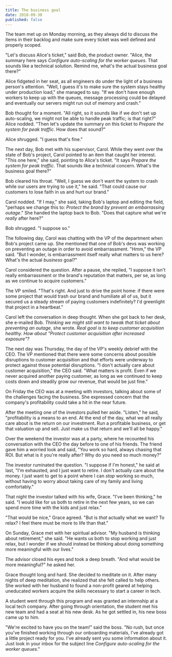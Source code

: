 ```yaml
---
title: The business goal
date: 2018-09-30
published: false
---
```


The team met up on Monday morning, as they always did to discuss the items in
their backlog and make sure every ticket was well defined and properly scoped.

"Let's discuss Alice's ticket," said Bob, the product owner. "Alice, the
summary here says _Configure auto-scaling for the worker queues_. That sounds
like a technical solution. Remind me, what's the actual business goal there?"

Alice fidgeted in her seat, as all engineers do under the light of a business
person's attention. "Well, I guess it's to make sure the system stays healthy
under production load," she managed to say. "If we don't have enough workers to
keep up with the queues, message processing could be delayed and eventually our
servers might run out of memory and crash."

Bob thought for a moment. "All right, so it sounds like if we don't set up
auto-scaling, we might not be able to handle peak traffic; is that right?"
Alice nodded. "Then let's update the summary on this ticket to _Prepare the
system for peak traffic_. How does that sound?"

Alice shrugged. "I guess that's fine."

The next day, Bob met with his supervisor, Carol. While they went over the
state of Bob's project, Carol pointed to an item that caught her interest.
"This one here," she said, pointing to Alice's ticket. "It says _Prepare the
system for peak traffic_. That sounds like a technical concern. What's the
business goal there?"

Bob cleared his throat. "Well, I guess we don't want the system to crash while
our users are trying to use it," he said. "That could cause our customers to
lose faith in us and hurt our brand."

Carol nodded. "If I may," she said, taking Bob's laptop and editing the field,
"perhaps we change this to: _Protect the brand by prevent an embarrassing
outage_." She handed the laptop back to Bob. "Does that capture what we're
_really_ after here?"

Bob shrugged. "I suppose so."

The following day, Carol was chatting with the VP of the department when Bob's
project came up. She mentioned that one of Bob's devs was working on preventing
an outage in order to avoid embarrassment. "Hmm," the VP said. "But I wonder,
is embarrassment itself really what matters to us here? What's the actual
_business_ goal?"

Carol considered the question. After a pause, she replied, "I suppose it isn't
really embarrassment or the brand's reputation that matters, per se, as long as
we continue to acquire customers."

The VP smiled. "That's right. And just to drive the point home: if there were
some project that would trash our brand and humiliate all of us, but it secured
us a steady stream of paying customers indefinitely? I'd greenlight that
project in a heartbeat."

Carol left the conversation in deep thought. When she got back to her desk, she
e-mailed Bob. _Thinking we might still want to tweak that ticket about
preventing an outage_, she wrote. _Real goal is to keep customer acquisition
healthy. How about "Protect customer acquisition after increased exposure"?_

The next day was Thursday, the day of the VP's weekly debrief with the CEO. The
VP mentioned that there were some concerns about possible disruptions to
customer acquisition and that efforts were underway to protect against those
potential disruptions. "I don't actually care about customer acquisition," the
CEO said. "What matters is profit. Even if we never acquired another paying
customer, as long as we continued to keep costs down and steadily grow our
revenue, that would be just fine."

On Friday the CEO was at a meeting with investors, talking about some of the
challenges facing the business. She expressed concern that the company's
profitability could take a hit in the near future.

After the meeting one of the investors pulled her aside. "Listen," he said,
"profitability is a means to an end. At the end of the day, what we all really
care about is the return on our investment. Run a profitable business, or get
that valuation up and sell. Just make us that return and we'll all be happy."

Over the weekend the investor was at a party, where he recounted his
conversation with the CEO the day before to one of his friends. The friend
gave him a worried look and said, "You work so hard, always chasing that
ROI. But what is it you're really after? Why do you need so much money?"

The investor ruminated the question. "I suppose if I'm honest," he said at
last, "I'm exhausted, and I just want to retire. I don't actually care about
the money. I just want to get to a point where I can _stop_ working so much,
without having to worry about taking care of my family and living comfortably."

That night the investor talked with his wife, Grace. "I've been thinking," he
said. "I would like for us both to retire in the next few years, so we can
spend more time with the kids and just relax."

"That would be nice," Grace agreed. "But is _that_ actually what we want? To
relax? I feel there must be more to life than that."

On Sunday, Grace met with her spiritual advisor. "My husband is thinking about
retirement," she said. "He wants us both to stop working and just relax, but
I wonder if we should instead be thinking about doing something more meaningful
with our lives."

The advisor closed his eyes and took a deep breath. "And what would be more
meaningful?" he asked her.

Grace thought long and hard. She decided to meditate on it. After many nights
of deep meditation, she realized that she felt called to help others. She
worked with her husband to found a non-profit geared at helping uneducated
workers acquire the skills necessary to start a career in tech.

A student went through this program and was granted an internship at a local
tech company. After going through orientation, the student met his new team and
had a seat at his new desk. As he got settled in, his new boss came up to him.

"We're excited to have you on the team!" said the boss. "No rush, but once
you've finished working through our onboarding materials, I've already got a
little project ready for you. I've already sent you some information about it.
Just look in your inbox for the subject line _Configure auto-scaling for the
worker queues_."
